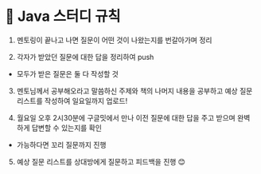 # 📑 Java 스터디 규칙

1. 멘토링이 끝나고 나면 질문이 어떤 것이 나왔는지를 번갈아가며 정리

2. 각자가 받았던 질문에 대한 답을 정리하여 push
- 모두가 받은 질문은 둘 다 작성할 것

3. 멘토님께서 공부해오라고 말씀하신 주제와 책의 나머지 내용을 공부하고 예상 질문 리스트를 작성하여 일요일까지 업로드!

4. 월요일 오후 2시30분에 구글밋에서 만나 이전 질문에 대한 답을 주고 받으며 완벽하게 답변할 수 있는지를 확인
- 가능하다면 꼬리 질문까지 진행

5. 예상 질문 리스트를 상대방에게 질문하고 피드백을 진행 😊
